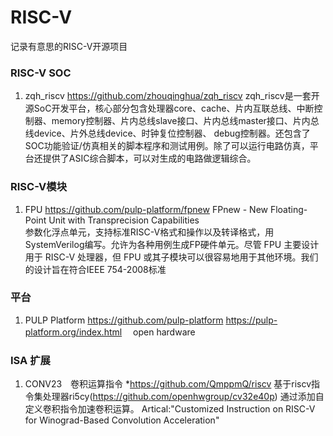 # RISC-V

记录有意思的RISC-V开源项目

### RISC-V SOC

1. zqh_riscv
 https://github.com/zhouqinghua/zqh_riscv
 zqh_riscv是一套开源SoC开发平台，核心部分包含处理器core、cache、片内互联总线、中断控制器、memory控制器、片内总线slave接口、片内总线master接口、片内总线device、片外总线device、时钟复位控制器、  debug控制器。还包含了SOC功能验证/仿真相关的脚本程序和测试用例。除了可以运行电路仿真，平台还提供了ASIC综合脚本，可以对生成的电路做逻辑综合。

### RISC-V模块

1. FPU
https://github.com/pulp-platform/fpnew
FPnew - New Floating-Point Unit with Transprecision Capabilities  
参数化浮点单元，支持标准RISC-V格式和操作以及转译格式，用SystemVerilog编写。允许为各种用例生成FP硬件单元。尽管 FPU 主要设计用于 RISC-V 处理器，但 FPU 或其子模块可以很容易地用于其他环境。我们的设计旨在符合IEEE 754-2008标准

### 平台

1. PULP Platform
 https://github.com/pulp-platform  https://pulp-platform.org/index.html
　open hardware

### ISA 扩展

1. CONV23　卷积运算指令
*https://github.com/QmppmQ/riscv
基于riscv指令集处理器ri5cy(https://github.com/openhwgroup/cv32e40p)
通过添加自定义卷积指令加速卷积运算。
Artical:"Customized Instruction on RISC-V for Winograd-Based Convolution Acceleration"
